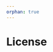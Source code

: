 ```yaml
---
orphan: true
---
```


# License

```{include} ../LICENSE

```
                                                                                                                                                                                                                                                                      